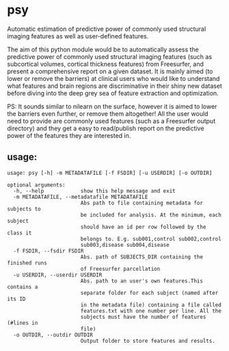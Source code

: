 # psy

Automatic estimation of predictive power of commonly used structural imaging features as well as user-defined features.

The aim of this python module would be to automatically assess the predictive power of commonly used structural imaging features (such as subcortical volumes, cortical thickness features) from Freesurfer, and present a comprehensive report on a given dataset. It is mainly aimed (to lower or remove the barriers) at clinical users who would like to understand what features and brain regions are discriminative in their shiny new dataset before diving into the deep grey sea of feature extraction and optimization.

PS: It sounds similar to nilearn on the surface, however it is aimed to lower the barriers even further, or remove them altogether! All the user would need to provide are commonly used features (such as a Freesurfer output directory) and they get a easy to read/publish report on the predictive power of the features they are interested in.

## usage:

```
usage: psy [-h] -m METADATAFILE [-f FSDIR] [-u USERDIR] [-o OUTDIR]

optional arguments:
  -h, --help            show this help message and exit
  -m METADATAFILE, --metadatafile METADATAFILE
                        Abs path to file containing metadata for subjects to
                        be included for analysis. At the minimum, each subject
                        should have an id per row followed by the class it
                        belongs to. E.g. sub001,control sub002,control
                        sub003,disease sub004,disease
  -f FSDIR, --fsdir FSDIR
                        Abs. path of SUBJECTS_DIR containing the finished runs
                        of Freesurfer parcellation
  -u USERDIR, --userdir USERDIR
                        Abs. path to an user's own features.This contains a
                        separate folder for each subject (named after its ID
                        in the metadata file) containing a file called
                        features.txt with one number per line. All the
                        subjects must have the number of features (#lines in
                        file)
  -o OUTDIR, --outdir OUTDIR
                        Output folder to store features and results.
```




